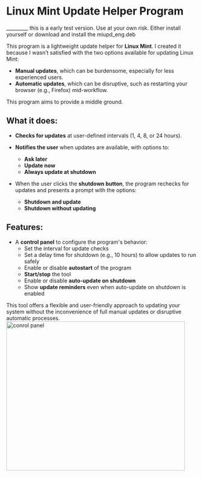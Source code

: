 # Linux Mint Update Helper Program

_________ this is a early test version. Use at your own risk. Either install yourself or download and install the miupd_eng.deb

This program is a lightweight update helper for **Linux Mint**. I created it because I wasn’t satisfied with the two options available for updating Linux Mint:

- **Manual updates**, which can be burdensome, especially for less experienced users.
- **Automatic updates**, which can be disruptive, such as restarting your browser (e.g., Firefox) mid-workflow.

This program aims to provide a middle ground.

## What it does:

- **Checks for updates** at user-defined intervals (1, 4, 8, or 24 hours).
- **Notifies the user** when updates are available, with options to:
    - **Ask later**
    - **Update now**
    - **Always update at shutdown**

- When the user clicks the **shutdown button**, the program rechecks for updates and presents a prompt with the options:
    - **Shutdown and update**
    - **Shutdown without updating**

## Features:

- A **control panel** to configure the program's behavior:
    - Set the interval for update checks
    - Set a delay time for shutdown (e.g., 10 hours) to allow updates to run safely
    - Enable or disable **autostart** of the program
    - **Start/stop** the tool
    - Enable or disable **auto-update on shutdown**
    - Show **update reminders** even when auto-update on shutdown is enabled

This tool offers a flexible and user-friendly approach to updating your system without the inconvenience of full manual updates or disruptive automatic processes.
<img width="472" height="394" alt="conrol panel" src="https://github.com/user-attachments/assets/5764b1c7-b8ce-4733-9dea-40a3cc0c04f7" />
